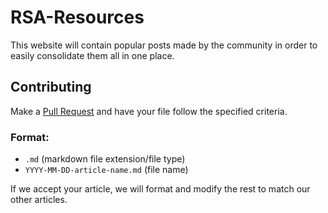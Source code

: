 # RSA-Resources

This website will contain popular posts made by the community in order to easily consolidate them all in one place.


## Contributing

Make a [Pull Request](https://github.com/PogChonk/RSA-Resources/pulls) and have your file follow the specified criteria.

### Format:
- `.md` (markdown file extension/file type)
- `YYYY-MM-DD-article-name.md` (file name)

If we accept your article, we will format and modify the rest to match our other articles.
